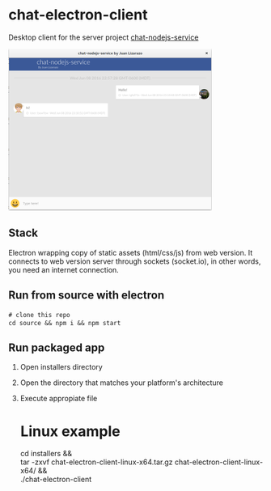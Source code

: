 # chat-electron-client

Desktop client for the server project [chat-nodejs-service](https://github.com/juanlizarazo/chat-nodejs-service)

![Preview](https://github.com/juanlizarazo/chat-electron-client/raw/master/screenshot.png)

## Stack

Electron wrapping copy of static assets (html/css/js) from web version.
It connects to web version server through sockets (socket.io), in other words, you need an internet connection.

## Run from source with electron

    # clone this repo
    cd source && npm i && npm start

## Run packaged app

1. Open installers directory
2. Open the directory that matches your platform's architecture
3. Execute appropiate file


    # Linux example

    cd installers && \
    tar -zxvf  chat-electron-client-linux-x64.tar.gz chat-electron-client-linux-x64/ && \
    ./chat-electron-client
